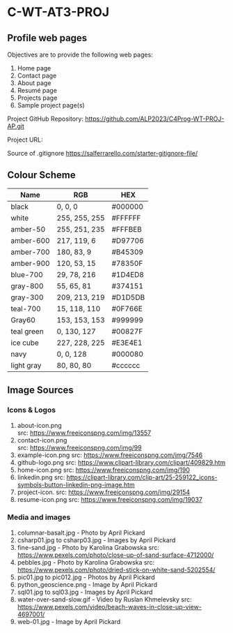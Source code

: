 # C-WT-AT3-PROJ

## Profile web pages

Objectives are to provide the following web pages:
1.  Home page
2.  Contact page
3.  About page
4.  Resumé page
5.  Projects page
6.  Sample project page(s)

Project GitHub Repository: https://github.com/ALP2023/C4Prog-WT-PROJ-AP.git

Project URL: 

Source of .gitignore https://salferrarello.com/starter-gitignore-file/

## Colour Scheme
| Name       | RGB            | HEX     |
|------------|----------------|---------|
| black      | 0, 0, 0        | #000000 |
| white      | 255, 255, 255  | #FFFFFF |
| amber-50   | 255, 251, 235  | #FFFBEB |
| amber-600  | 217, 119,   6  | #D97706 |
| amber-700  | 180,  83,   9  | #B45309 |
| amber-900  | 120,  53,  15  | #78350F |
| blue-700   |  29,  78, 216  | #1D4ED8 |
| gray-800   |  55,  65,  81  | #374151 |
| gray-300   | 209, 213, 219  | #D1D5DB |
| teal-700   |  15, 118, 110  | #0F766E |
| Gray60     | 153, 153, 153  | #999999 |
| teal green |   0, 130, 127  | #00827F |
| ice cube   | 227, 228, 225  | #E3E4E1 |
| navy       |   0,   0, 128  | #000080 |
| light gray |  80,  80,  80  | #cccccc |

## Image Sources
### Icons & Logos
1. about-icon.png    
   src: https://www.freeiconspng.com/img/13557
2. contact-icon.png    
   src: https://www.freeiconspng.com/img/99
3. example-icon.png
   src: https://www.freeiconspng.com/img/7546
4. github-logo.png
   src: https://www.clipart-library.com/clipart/409829.htm
5. home-icon.png
   src: https://www.freeiconspng.com/img/190
6. linkedin.png
   src: https://clipart-library.com/clip-art/25-259122_icons-symbols-button-linkedin-png-image.htm
7. project-icon.
   src: https://www.freeiconspng.com/img/29154
8. resume-icon.png
   src: https://www.freeiconspng.com/img/19037

### Media and images
1. columnar-basalt.jpg - Photo by April Pickard
2. csharp01.jpg to csharp03.jpg  - Images by April Pickard
3. fine-sand.jpg  -  Photo by Karolina Grabowska
   src: https://www.pexels.com/photo/close-up-of-sand-surface-4712000/
4. pebbles.jpg  -  Photo by Karolina Grabowska
   src: https://www.pexels.com/photo/dried-stick-on-white-sand-5202554/
5. pic01.jpg to pic012.jpg  - Photos by April Pickard
6. python_geoscience.png  - Image by April Pickard
7. sql01.jpg to sql03.jpg  - Images by April Pickard
8. water-over-sand-slow.gif  -  Video by Ruslan Khmelevsky 
   src: https://www.pexels.com/video/beach-waves-in-close-up-view-4697001/
9. web-01.jpg  - Image by April Pickard